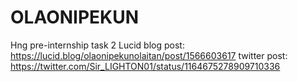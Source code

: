# OLAONIPEKUN
Hng pre-internship task 2
Lucid blog post: https://lucid.blog/olaonipekunolaitan/post/1566603617
twitter post: https://twitter.com/Sir_LIGHTON01/status/1164675278909710336
